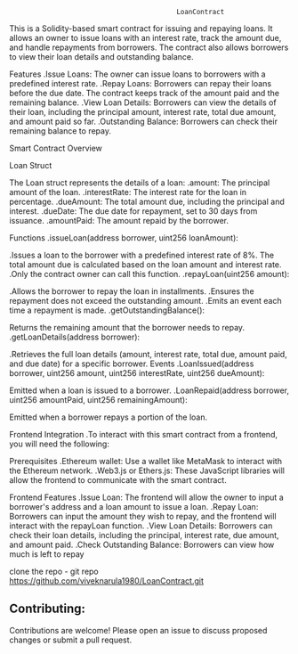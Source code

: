                                               LoanContract
    
This is a  Solidity-based smart contract for issuing and repaying loans. It allows an owner to issue loans with an interest rate, track the amount due, and handle repayments from borrowers. The contract also allows borrowers to view their loan details and outstanding balance.

Features
.Issue Loans: The owner can issue loans to borrowers with a predefined interest rate.
.Repay Loans: Borrowers can repay their loans before the due date. The contract keeps track of the amount paid and the remaining balance.
.View Loan Details: Borrowers can view the details of their loan, including the principal amount, interest rate, total due amount, and amount paid so far.
.Outstanding Balance: Borrowers can check their remaining balance to repay.

Smart Contract Overview 

Loan Struct

The Loan struct represents the details of a loan:
.amount: The principal amount of the loan.
.interestRate: The interest rate for the loan in percentage.
.dueAmount: The total amount due, including the principal and interest.
.dueDate: The due date for repayment, set to 30 days from issuance.
.amountPaid: The amount repaid by the borrower.

Functions
.issueLoan(address borrower, uint256 loanAmount):

.Issues a loan to the borrower with a predefined interest rate of 8%. The total amount due is calculated based on the loan amount and interest rate.
.Only the contract owner can call this function.
.repayLoan(uint256 amount):

.Allows the borrower to repay the loan in installments.
.Ensures the repayment does not exceed the outstanding amount.
.Emits an event each time a repayment is made.
.getOutstandingBalance():

Returns the remaining amount that the borrower needs to repay.
.getLoanDetails(address borrower):

.Retrieves the full loan details (amount, interest rate, total due, amount paid, and due date) for a specific borrower.
Events
.LoanIssued(address borrower, uint256 amount, uint256 interestRate, uint256 dueAmount):

Emitted when a loan is issued to a borrower.
.LoanRepaid(address borrower, uint256 amountPaid, uint256 remainingAmount):

Emitted when a borrower repays a portion of the loan.

Frontend Integration
.To interact with this smart contract from a frontend, you will need the following:

Prerequisites
.Ethereum wallet: Use a wallet like MetaMask to interact with the Ethereum network.
.Web3.js or Ethers.js: These JavaScript libraries will allow the frontend to communicate with the smart contract.

 Frontend Features
.Issue Loan: The frontend will allow the owner to input a borrower's address and a loan amount to issue a loan.
.Repay Loan: Borrowers can input the amount they wish to repay, and the frontend will interact with the repayLoan function.
.View Loan Details: Borrowers can check their loan details, including the principal, interest rate, due amount, and amount paid.
.Check Outstanding Balance: Borrowers can view how much is left to repay

clone the repo - git repo https://github.com/viveknarula1980/LoanContract.git


## Contributing:

Contributions are welcome! Please open an issue to discuss proposed changes or submit a pull request.
